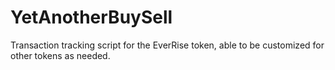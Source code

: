# YetAnotherBuySell

Transaction tracking script for the EverRise token, able to be customized for other tokens as needed.
